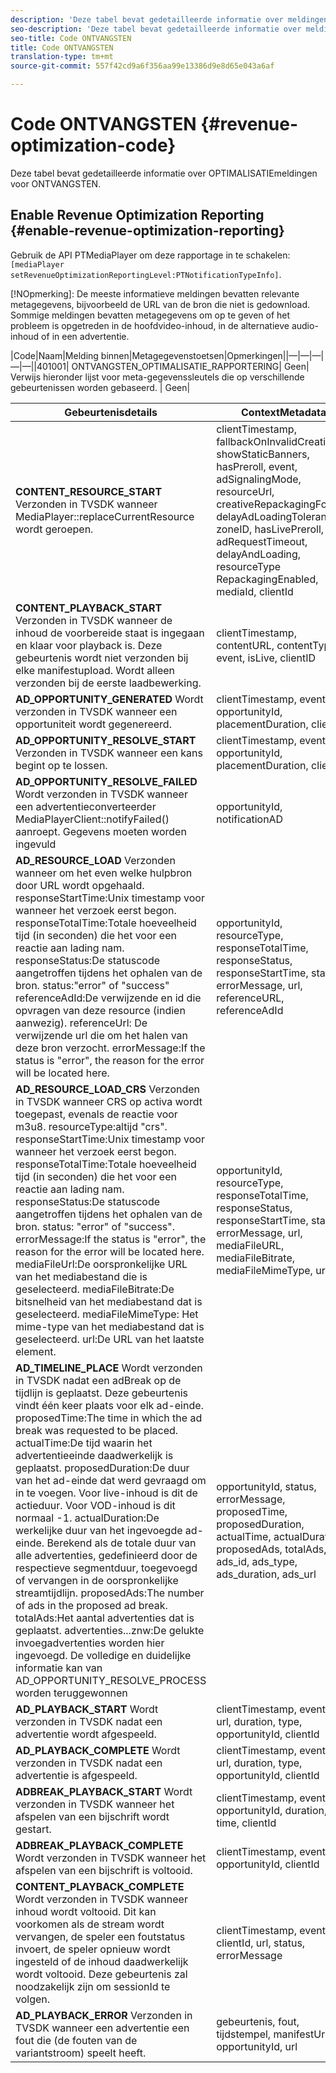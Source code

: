 ```yaml
---
description: 'Deze tabel bevat gedetailleerde informatie over meldingen voor de optimalisatie van inkomsten. '
seo-description: 'Deze tabel bevat gedetailleerde informatie over meldingen voor de optimalisatie van inkomsten. '
seo-title: Code ONTVANGSTEN
title: Code ONTVANGSTEN
translation-type: tm+mt
source-git-commit: 557f42cd9a6f356aa99e13386d9e8d65e043a6af

---
```



# Code ONTVANGSTEN {#revenue-optimization-code}

Deze tabel bevat gedetailleerde informatie over OPTIMALISATIEmeldingen voor ONTVANGSTEN.

## Enable Revenue Optimization Reporting {#enable-revenue-optimization-reporting}

Gebruik de API PTMediaPlayer om deze rapportage in te schakelen: `[mediaPlayer
setRevenueOptimizationReportingLevel:PTNotificationTypeInfo]`.

[!NOpmerking]: De meeste informatieve meldingen bevatten relevante metagegevens, bijvoorbeeld de URL van de bron die niet is gedownload. Sommige meldingen bevatten metagegevens om op te geven of het probleem is opgetreden in de hoofdvideo-inhoud, in de alternatieve audio-inhoud of in een advertentie.

|Code|Naam|Melding binnen|Metagegevenstoetsen|Opmerkingen||—|—|—|—|—||401001| ONTVANGSTEN_OPTIMALISATIE_RAPPORTERING| Geen| Verwijs hieronder lijst voor meta-gegevenssleutels die op verschillende gebeurtenissen worden gebaseerd. | Geen|

| Gebeurtenisdetails | ContextMetadata |
|---|---|
| **CONTENT_RESOURCE_START** Verzonden in TVSDK wanneer MediaPlayer::replaceCurrentResource wordt geroepen. | clientTimestamp, fallbackOnInvalidCreative, showStaticBanners, hasPreroll, event, adSignalingMode, resourceUrl, creativeRepackagingFormat, delayAdLoadingTolerance, zoneID, hasLivePreroll, adRequestTimeout, delayAndLoading, resourceType RepackagingEnabled, mediaId, clientId |
| **CONTENT_PLAYBACK_START** Verzonden in TVSDK wanneer de inhoud de voorbereide staat is ingegaan en klaar voor playback is. Deze gebeurtenis wordt niet verzonden bij elke manifestupload. Wordt alleen verzonden bij de eerste laadbewerking. | clientTimestamp, contentURL, contentType, event, isLive, clientID |
| **AD_OPPORTUNITY_GENERATED** Wordt verzonden in TVSDK wanneer een opportuniteit wordt gegenereerd. | clientTimestamp, event, opportunityId, placementDuration, clientId |
| **AD_OPPORTUNITY_RESOLVE_START** Verzonden in TVSDK wanneer een kans begint op te lossen. | clientTimestamp, event, opportunityId, placementDuration, clientId |
| **AD_OPPORTUNITY_RESOLVE_FAILED** Wordt verzonden in TVSDK wanneer een advertentieconverteerder MediaPlayerClient::notifyFailed() aanroept. Gegevens moeten worden ingevuld | opportunityId, notificationAD |
| **AD_RESOURCE_LOAD** Verzonden wanneer om het even welke hulpbron door URL wordt opgehaald. responseStartTime:Unix timestamp voor wanneer het verzoek eerst begon. responseTotalTime:Totale hoeveelheid tijd (in seconden) die het voor een reactie aan lading nam. responseStatus:De statuscode aangetroffen tijdens het ophalen van de bron. status:&quot;error&quot; of &quot;success&quot; referenceAdId:De verwijzende en id die opvragen van deze resource (indien aanwezig). referenceUrl: De verwijzende url die om het halen van deze bron verzocht. errorMessage:If the status is &quot;error&quot;, the reason for the error will be located here. | opportunityId, resourceType, responseTotalTime, responseStatus, responseStartTime, status, errorMessage, url, referenceURL, referenceAdId |
| **AD_RESOURCE_LOAD_CRS** Verzonden in TVSDK wanneer CRS op activa wordt toegepast, evenals de reactie voor m3u8. resourceType:altijd &quot;crs&quot;. responseStartTime:Unix timestamp voor wanneer het verzoek eerst begon. responseTotalTime:Totale hoeveelheid tijd (in seconden) die het voor een reactie aan lading nam. responseStatus:De statuscode aangetroffen tijdens het ophalen van de bron. status: &quot;error&quot; of &quot;success&quot;. errorMessage:If the status is &quot;error&quot;, the reason for the error will be located here. mediaFileUrl:De oorspronkelijke URL van het mediabestand die is geselecteerd. mediaFileBitrate:De bitsnelheid van het mediabestand dat is geselecteerd. mediaFileMimeType: Het mime-type van het mediabestand dat is geselecteerd. url:De URL van het laatste element. | opportunityId, resourceType, responseTotalTime, responseStatus, responseStartTime, status, errorMessage, url, mediaFileURL, mediaFileBitrate, mediaFileMimeType, url |
| **AD_TIMELINE_PLACE** Wordt verzonden in TVSDK nadat een adBreak op de tijdlijn is geplaatst. Deze gebeurtenis vindt één keer plaats voor elk ad-einde. proposedTime:The time in which the ad break was requested to be placed. actualTime:De tijd waarin het advertentieeinde daadwerkelijk is geplaatst. proposedDuration:De duur van het ad-einde dat werd gevraagd om in te voegen. Voor live-inhoud is dit de actieduur. Voor VOD-inhoud is dit normaal -1. actualDuration:De werkelijke duur van het ingevoegde ad-einde. Berekend als de totale duur van alle advertenties, gedefinieerd door de respectieve segmentduur, toegevoegd of vervangen in de oorspronkelijke streamtijdlijn. proposedAds:The number of ads in the proposed ad break. totalAds:Het aantal advertenties dat is geplaatst. advertenties...znw:De gelukte invoegadvertenties worden hier ingevoegd. De volledige en duidelijke informatie kan van AD_OPPORTUNITY_RESOLVE_PROCESS worden teruggewonnen | opportunityId, status, errorMessage, proposedTime, proposedDuration, actualTime, actualDuration, proposedAds, totalAds, ads_id, ads_type, ads_duration, ads_url |
| **AD_PLAYBACK_START** Wordt verzonden in TVSDK nadat een advertentie wordt afgespeeld. | clientTimestamp, event, id, url, duration, type, opportunityId, clientId |
| **AD_PLAYBACK_COMPLETE** Wordt verzonden in TVSDK nadat een advertentie is afgespeeld. | clientTimestamp, event, id, url, duration, type, opportunityId, clientId |
| **ADBREAK_PLAYBACK_START** Wordt verzonden in TVSDK wanneer het afspelen van een bijschrift wordt gestart. | clientTimestamp, event, opportunityId, duration, time, clientId |
| **ADBREAK_PLAYBACK_COMPLETE** Wordt verzonden in TVSDK wanneer het afspelen van een bijschrift is voltooid. | clientTimestamp, event, opportunityId, clientId |
| **CONTENT_PLAYBACK_COMPLETE** Wordt verzonden in TVSDK wanneer inhoud wordt voltooid. Dit kan voorkomen als de stream wordt vervangen, de speler een foutstatus invoert, de speler opnieuw wordt ingesteld of de inhoud daadwerkelijk wordt voltooid. Deze gebeurtenis zal noodzakelijk zijn om sessionId te volgen. | clientTimestamp, event, clientId, url, status, errorMessage |
| **AD_PLAYBACK_ERROR** Verzonden in TVSDK wanneer een advertentie een fout die (de fouten van de variantstroom) speelt heeft. | gebeurtenis, fout, tijdstempel, manifestUrl, tijd, opportunityId, url |